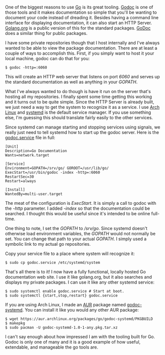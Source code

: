 <!-- Title: Hosting Your Own Godoc -->
<!-- Author: Joshua Marsh -->
<!-- Description: I sometimes find it useful to host my own version of golang.org. Let's learn how to do that. -->
<!-- Tags: linux,go,arch  -->

One of the biggest reasons to use [Go](http://golang.org/) is its
great tooling. [Godoc](http://golang.org/cmd/godoc/) is one of those
tools and it makes documentation so simple that you'll be wanting to
document your code instead of dreading it. Besides having a command
line interface for displaying documentation, it can also start an HTTP
Server. [Golang.org](http://golang.org/) is a public version of this
for the standard packages. [GoDoc](http://godoc.org/) does a similar
thing for public packages.

I have some private repositories though that I host internally and
I've always wanted to be able to view the package documentation. There
are at least a couple of ways to accomplish this. First, if you simply
want to host it your local machine, godoc can do that for you:

	$ godoc -http=:6060
	
This will create an HTTP web server that listens on port *6060* and
serves up the standard documentation as well as anything in your
*GOPATH*.

What I've always wanted to do though is have it run on the server
that's hosting all my repositories. I finally spent some time getting
this working and it turns out to be quite simple. Since the HTTP
Server is already built, we just need a way to get the system to
recognize it as a service. I use
[Arch Linux](https://www.archlinux.org/) and
[systemd](http://www.freedesktop.org/wiki/Software/systemd/) is the
default service manager. If you use something else, I'm guessing this
should translate fairly easily to the other services.

Since systemd can manage starting and stopping services using signals,
we really just need to tell systemd how to start up the godoc
server. Here is the
[godoc.service](https://github.com/icub3d/godoc-systemd/blob/master/godoc.service)
file in full:

	[Unit]
	Description=Go Documentation
	Wants=network.target

	[Service]
	Environment=GOPATH=/srv/go/ GOROOT=/usr/lib/go/
	ExecStart=/usr/bin/godoc -index -http=:6060
	RestartSec=30
	Restart=always

	[Install]
	WantedBy=multi-user.target

The meat of the configuration is *ExecStart*. It is simply a call to
godoc with the *-http* parameter. I added *-index* so that the
documentation could be searched. I thought this would be useful since
it's intended to be online full-time. 

One thing to note, I set the *GOPATH* to _/srv/go_. Since systemd
doesn't otherwise load environment variables, the *GOPATH* would not
normally be set. You can change that path to your actual *GOPATH*. I
simply used a symbolic link to my actual go repositories.

Copy your service file to a place where system will recognize it:

	$ sudo cp godoc.service /etc/systemd/system

That's all there is to it! I now have a fully functional, locally
hosted Go documentation web site. I use it like golang.org, but it
also searches and displays my private packages. I can use it like any
other systemd service:

	$ sudo systemctl enable godoc.service # Start at boot.
	$ sudo systemctl {start,stop,restart} godoc.service

If you are using Arch Linux, I made an
[AUR](https://aur.archlinux.org/) package named
[godoc-systemd](https://aur.archlinux.org/packages/godoc-systemd/). You
can install it like you would any other AUR package:

	$ wget https://aur.archlinux.org/packages/go/godoc-systemd/PKGBUILD
	$ makepkg
	$ sudo pacman -U godoc-systemd-1.0-1-any.pkg.tar.xz

I can't say enough about how impressed I am with the tooling built for
Go. Godoc is only one of many and it is a good example of how useful,
extendable, and manageable the go tools are.
